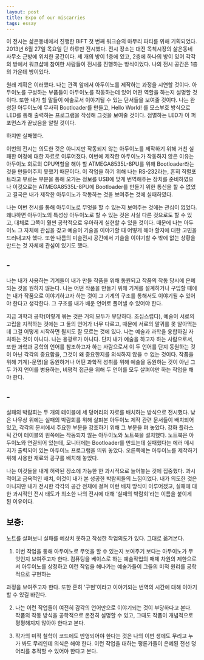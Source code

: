 ```yaml
---
layout: post
title: Expo of our miscarries
tags: essay
---
```


이 전시는 삶은동네에서 진행한 BiFT 첫 번째 워크숍의 마무리 파티를 위해 기획되었다. 2013년 6월 27일 목요일 단 하루만 전시했다. 전시 장소는 대전 목척시장의 삶은동네 사무소 근방에 위치한 공간이다. 세 개의 방이 1층에 있고, 2층에 하나의 방이 있어 각각의 방에서 워크샵에 참여한 사람들이 전시를 진행하는 방식이었다. 나의 전시 공간은 1층의 가운데 방이었다.

원래 계획은 이러했다. 나는 관객 앞에서 아두이노를 제작하는 과정을 시연할 것이다. 아두이노를 구성하는 부품들이 아두이노를 작동하는데 있어 어떤 역할을 하는지 설명할 것이다. 또한 내가 할 말들이 예술로서 이야기될 수 있는 단서들을 보여줄 것이다. 나는 완성된 아두이노에 무사히 Bootloader를 만들고, Hello World! 를 모스부호 방식으로 LED를 통해 출력하는 프로그램을 작성해 그것을 보여줄 것이다. 점멸하는 LED가 이 퍼포먼스가 끝났음을 알릴 것이다.

하지만 실패했다.

이번의 전시는 의도한 것은 아니지만 작동되지 않는 아두이노를 제작하기 위해 거친 실패한 여정에 대한 자료로 이루어졌다. 이번에 제작한 아두이노가 작동하지 않은 이유는 아두이노 회로의 CPU역할을 해야 할 ATMEGA8535L-8PU를 위해 Bootloader라는 것을 만들어주지 못했기 때문이다. 이 작업을 하기 위해 나는 RS-232라는, 흔히 직렬포트라고 부르는 부분을 통해 오가는 정보를 USB에 맞게 번역해주는 장치를 준비하였으나 이것으로는 ATMEGA8535L-8PU에 Bootloader를 만들기 위한 통신을 할 수 없었고 결국은 내가 제작한 아두이노가 작동하는 것을 보여주는 것에 실패하였다.

나는 이번 전시를 통해 아두이노로 무엇을 할 수 있는지 보여주는 것에는 관심이 없었다. 왜냐하면 아두이노의 특성상 아두이노로 할 수 있는 것은 사실 다른 것으로도 할 수 있고, 대체로 그쪽이 훨씬 공학적으로 우아하게 실현할 수 있을 것이다. 때문에 나는 아두이노 그 자체에 관심을 갖고 예술이 기술을 이야기할 때 어떻게 해야 할지에 대한 고민을 드러내고자 했다. 또한 나름의 미술전시 공간에서 기술을 이야기할 수 밖에 없는 상황을 만드는 것 자체에 관심이 있기도 했다.

## \-

나는 내가 사용하는 기계들이 내가 만들 작품을 위해 동원되고 작품의 작동 당시에 은폐되는 것을 원하지 않는다. 나는 어떤 작품을 만들기 위해 기계를 설계하거나 구입할 때에는 내가 작품으로 이야기하고자 하는 것이 그 기계의 구조를 통해서도 이야기될 수 있어야 한다고 생각한다. 그 구조를 내가 배운 언어로 풀어낼 수 있어야 한다.

지금 과학과 공학(이렇게 묶는 것은 거의 모두가 부당하다. 조심스럽다), 예술이 서로의 고립을 지적하는 것에는 그 둘의 언어가 너무 다르고, 때문에 서로의 말귀를 못 알아먹는데 그걸 어떻게 시작하면 될지도 잘 모르는 것에 있다. 나는 예술과 과학을 융합하길 자처하는 것이 아니다. 나는 용광로가 아니다. 단지 내가 예술을 하고자 하는 사람으로서, 또한 과학과 공학의 언어를 참조하고자 하는 사람으로서 이 두 언어를 단지 동원하는 것이 아닌 각각의 중요함을, 그것이 왜 중요한지를 의식하지 않을 수 없는 것이다. 작품을 위해 기계(-문명)을 동원하거나 어떤 과학적 성취를 위해 예술을 동원하는 것이 아닌 그 두 가지 언어를 병용하는, 비평적 접근을 위해 두 언어를 모두 살펴야만 하는 작업을 해야 한다.

## \-

실패의 박람회는 두 개의 테이블에 세 덩어리의 자료를 배치하는 방식으로 전시했다. 낮은 나무상 위에는 실패의 박람회를 위해 살펴본 아두이노 제작 관련 문서들이 배치되어 있고, 각각의 문서에서 주요한 부분을 강조하기 위해 그 부분을 펴 놓았다. 강화 플라스틱 간이 테이블의 왼쪽에는 작동되지 않는 아두이노와 노트북을 설치했다. 노트북은 아두이노와 연결되어 있는데, 모니터에는 Bootloader를 만드는데 실패했다는 에러 메시지가 출력되어 있는 아두이노 프로그램을 띄워 놓았다. 오른쪽에는 아두이노를 제작하기 위해 사용한 재료와 공구를 배치해 놓았다.

나는 이것들을 내게 허락된 장소에 가능한 한 과시적으로 늘어놓는 것에 집중했다. 과시적이고 금욕적인 배치, 이것이 내가 본 성공한 박람회들의 느낌이었다. 내가 의도한 것은 아니지만 내가 전시한 각각의 공간 전체에 걸쳐 이런 배치 방식이 이루어졌고, 실패에 대한 과시적인 전시 태도가 최소한 나의 전시에 대해 ‘실패의 박람회’라는 이름을 붙이게 된 이유이다.

## 보충:

노트를 살펴보니 실패를 예상치 못하고 작성한 작업의도가 있다. 그대로 옮겨본다.

1. 이번 작업을 통해 아두이노로 무엇을 할 수 있는지 보여주기 보다는 아두이노가 무엇인지 보여주고자 한다. 컴퓨팅을 베이스로 하는 예술작업의 매체 차원의 제한으로서 아두이노를 상정하고 이런 작업을 해나가는 예술가들이 그들의 미적 원리를 공학적으로 구현하는

과정을 보여주고자 한다. 또한 흔히 '구현'이라고 이야기되는 번역의 시간에 대해 이야기할 수 있길 바란다.

2. 나는 이런 작업들이 여전히 감각의 언어만으로 이야기되는 것이 부당하다고 본다. 작품의 작동 방식을 공학적으로 온전히 설명할 수 있고, 그때도 작품이 개념적으로 평평해지지 않아야 한다고 본다.

3. 작가의 미적 철학이 코드에도 반영되어야 한다는 것은 나의 이번 생에도 무리고 누가 봐도 무리인데 의식은 해야 한다. 이런 작업을 대하는 평론가들이 은폐된 전선 덩어리를 추적할 수 있어야 한다고 본다.
